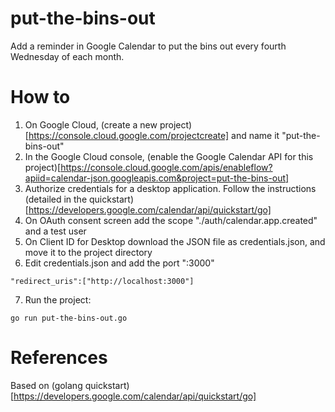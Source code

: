 # put-the-bins-out
Add a reminder in Google Calendar to put the bins out every fourth Wednesday of each month.

# How to
1. On Google Cloud, (create a new project)[https://console.cloud.google.com/projectcreate] and name it "put-the-bins-out"
2. In the Google Cloud console, (enable the Google Calendar API for this project)[https://console.cloud.google.com/apis/enableflow?apiid=calendar-json.googleapis.com&project=put-the-bins-out]
3. Authorize credentials for a desktop application. Follow the instructions (detailed in the quickstart)[https://developers.google.com/calendar/api/quickstart/go]
4. On OAuth consent screen add the scope "./auth/calendar.app.created" and a test user
5. On Client ID for Desktop download the JSON file as credentials.json, and move it to the project directory
6. Edit credentials.json and add the port ":3000"
```
"redirect_uris":["http://localhost:3000"]
```
7. Run the project:
```
go run put-the-bins-out.go
```

# References
Based on (golang quickstart)[https://developers.google.com/calendar/api/quickstart/go]
